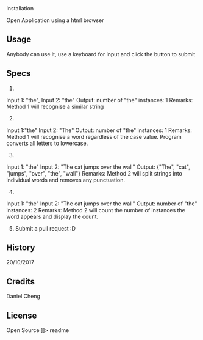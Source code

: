 <snippet>
  <content><![CDATA[
# ${1:Word Counter}
Program Counts the number of times a word appears in a string

## Installation
Open Application using a html browser

## Usage
Anybody can use it, use a keyboard for input and click the button to submit

## Specs
1.
Input 1: "the",
Input 2: "the"
Output: number of "the" instances: 1
Remarks: Method 1 will recognise a similar string

2.
Input 1:"the"
Input 2: "The"
Output: number of "the" instances: 1
Remarks: Method 1 will recognise a word regardless of the case value. Program converts all letters to lowercase.

3.
Input 1: "the"
Input 2: "The cat jumps over the wall"
Output: {"The", "cat", "jumps", "over", "the", "wall"}
Remarks: Method 2 will split strings into individual words and removes any punctuation.

4.
Input 1: "the"
Input 2: "The cat jumps over the wall"
Output: number of "the" instances: 2
Remarks: Method 2 will count the number of instances the word appears and display the count.

5. Submit a pull request :D
## History
20/10/2017
## Credits
Daniel Cheng
## License
Open Source
]]></content>
  <tabTrigger>readme</tabTrigger>
</snippet>
